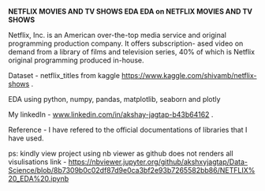 **NETFLIX MOVIES AND TV SHOWS EDA
EDA on NETFLIX MOVIES AND TV SHOWS**

Netflix, Inc. is an American over-the-top media service and original programming production company. It offers subscription- ased video on demand from a library of films and television series, 40% of which is Netflix original programming produced in-house.

Dataset - netflix_titles from kaggle https://www.kaggle.com/shivamb/netflix-shows .

EDA using python, numpy, pandas, matplotlib, seaborn and plotly

My linkedIn - www.linkedin.com/in/akshay-jagtap-b43b64162 .

Reference - I have refered to the official documentations of libraries that I have used.

ps: kindly view project using nb viewer as github does not renders all visulisations
link - https://nbviewer.jupyter.org/github/akshxyjagtap/Data-Science/blob/8b7309b0c02df87d9e0ca3bf2e93b7265582bb86/NETFLIX%20_EDA%20.ipynb

